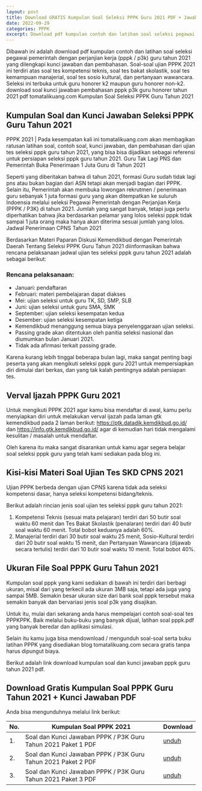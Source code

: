 ```yaml
---
layout: post
title: Download GRATIS Kumpulan Soal Seleksi PPPK Guru 2021 PDF + Jawaban LENGKAP!!
date: 2022-09-29
categories: PPPK
excerpt: Download pdf kumpulan contoh dan latihan soal seleksi pegawai pemerintah dengan perjanjian kerja (pppk / p3k) guru tahun 2021 yang dilengkapi kunci jawaban dan pembahasan
---
```


Dibawah ini adalah download pdf kumpulan contoh dan latihan soal seleksi pegawai pemerintah dengan perjanjian kerja (pppk / p3k) guru tahun 2021 yang dilengkapi kunci jawaban dan pembahasan. Soal-soal ujian PPPK 2021 ini terdiri atas soal tes kompetensi teknis, soal tes bakat skolastik, soal tes kemampuan manajerial, soal tes sosio kultural, dan pertanyaan wawancara. Seleksi ini terbuka untuk guru honorer k2 maupun guru honorer non-k2.
download soal kunci jawaban pembahasan pppk p3k guru honorer tahun 2021 pdf tomatalikuang.com
Kumpulan Soal Seleksi PPPK Guru Tahun 2021

## Kumpulan Soal dan Kunci Jawaban Seleksi PPPK Guru Tahun 2021

PPPK 2021 | Pada kesempatan kali ini tomatalikuang.com akan membagikan ratusan latihan soal, contoh soal, kunci jawaban, dan pembahasan dari ujian tes seleksi pppk guru tahun 2021, yang bisa bisa dijadikan sebagai referensi untuk persiapan seleksi pppk guru tahun 2021.
Guru Tak Lagi PNS dan Pemerintah Buka Penerimaan 1 Juta Guru di Tahun 2021

Seperti yang diberitakan bahwa di tahun 2021, formasi Guru sudah tidak lagi pns atau bukan bagian dari ASN tetapi akan menjadi bagian dari PPPK. Selain itu, Pemerintah akan membuka lowongan rekrutmen / penerimaan guru sebanyak 1 juta formasi guru yang akan ditempatkan ke suluruh Indoensia melalui seleksi Pegawai Pemerintah dengan Perjanjian Kerja (PPPK / P3K) di tahun 2021. Jumlah yang sangat banyak, tetapi juga perlu diperhatikan bahwa jika berdasarkan pelamar yang lolos seleksi pppk tidak sampai 1 juta orang maka hanya akan diterima sesuai jumlah yang lolos.
Jadwal Penerimaan CPNS Tahun 2021

Berdasarkan Materi Paparan Diskusi Kemendikbud dengan Pemerintah Daerah Tentang Seleksi PPPK Guru Tahun 2021 diinformasikan bahwa rencana pelaksanaan jadwal ujian tes seleksi pppk guru tahun 2021 adalah sebagai berikut:

### Rencana pelaksanaan:
- Januari: pendaftaran
- Februari: materi pembelajaran dapat diakses
- Mei: ujian seleksi untuk guru TK, SD, SMP, SLB
- Juni: ujian seleksi untuk guru SMA, SMK
- September: ujian seleksi kesempatan kedua
- Desember: ujian seleksi kesempatan ketiga
- Kemendikbud menanggung semua biaya penyelenggaraan ujian seleksi.
- Passing grade akan ditentukan oleh panitia seleksi nasional dan diumumkan bulan Januari 2021.
- Tidak ada afirmasi terkait passing grade.

Karena kurang lebih tinggal beberapa bulan lagi, maka sangat penting bagi peserta yang akan mengikuti seleksi pppk guru 2021 untuk mempersiapkan diri dimulai dari berkas, dan yang tak kalah pentingnya adalah persiapan tes.

## Verval Ijazah PPPK Guru 2021

Untuk mengikuti PPPK 2021 agar kamu bisa mendaftar di awal, kamu perlu menyiapkan diri untuk melakukan verval ijazah pada laman gtk kemendikbud pada 2 laman berikut: https://ptk.datadik.kemdikbud.go.id/ dan https://info.gtk.kemdikbud.go.id/ agar di kemudian hari tidak mengalami kesulitan / masalah untuk mendaftar.

Oleh karena itu maka sangat disarankan untuk kamu agar segera belajar soal seleksi pppk guru yang telah kami sediakan pada blog ini.

## Kisi-kisi Materi Soal Ujian Tes SKD CPNS 2021

Ujian PPPK berbeda dengan ujian CPNS karena tidak ada seleksi kompetensi dasar, hanya seleksi kompetensi bidang/teknis. 

Berikut adalah rincian jenis soal ujian tes seleksi pppk guru tahun 2021:

1. Kompetensi Teknis (sesuai mata pelajaran) terdiri dari 50 butir soal waktu 60 menit dan Tes Bakat Skolastik (penalaran) terdiri dari 40 butir soal waktu 60 menit. Total bobot keduanya adalah 60%.
2. Manajerial terdiri dari 30 butir soal waktu 25 menit, Sosio-Kultural terdiri dari 20 butir soal waktu 15 menit, dan Pertanyaan Wawancara (dijawab secara tertulis) terdiri dari 10 butir soal waktu 10 menit. Total bobot 40%.

## Ukuran File Soal PPPK Guru Tahun 2021

Kumpulan soal pppk yang kami sediakan di bawah ini terdiri dari berbagi ukuran, misal dari yang terkecil ada ukuran 3MB saja, tetapi ada juga yang sampai 5MB. Semakin besar ukuran size dari bank soal pppk tersebut maka semakin banyak dan bervariasi jenis soal p3k yang disajikan.

Untuk itu, mulai dari sekarang anda harus mempelajari contoh soal-soal tes PPPKPPK. Baik melalui buku-buku yang banyak dijual, latihan soal pppk.pdf yang banyak beredar dan aplikasi simulasi.

Selain itu kamu juga bisa mendownload / mengunduh soal-soal serta buku latihan PPPK yang disediakan blog tomatalikuang.com secara gratis tanpa harus dipungut biaya.

Berikut adalah link download kumpulan soal dan kunci jawaban pppk guru tahun 2021 pdf.

## Download Gratis Kumpulan Soal PPPK Guru Tahun 2021 + Kunci Jawaban PDF

Anda bisa mengunduhnya melalui link berikut:

<table class="tg">
<thead>
  <tr>
    <th class="tg-fymr">No.</th>
    <th class="tg-7btt">Kumpulan Soal PPPK 2021</th>
    <th class="tg-7btt">Download</th>
  </tr>
</thead>
<tbody>
  <tr>
    <td class="tg-jv5h">1.</td>
    <td class="tg-7d57">Soal dan Kunci Jawaban PPPK / P3K Guru Tahun 2021 Paket 1 PDF</td>
    <td class="tg-p3dk"><a href="https://drive.google.com/u/0/uc?id=1--Wrh3T091kiud0oAMBiyHkneMg-Jxl9&amp;export=download">unduh</a></td>
  </tr>
  <tr>
    <td class="tg-za14">2.</td>
    <td class="tg-0pky">Soal dan Kunci Jawaban PPPK / P3K Guru Tahun 2021 Paket 2 PDF</td>
    <td class="tg-hq1h"><a href="https://drive.google.com/u/0/uc?id=1NsF-4wtwTUjgJMlKl2qcs8AdR54C-jB4&amp;export=download">unduh</a></td>
  </tr>
  <tr>
    <td class="tg-jv5h">3.</td>
    <td class="tg-7d57">Soal dan Kunci Jawaban PPPK / P3K Guru Tahun 2021 Paket 3 PDF</td>
    <td class="tg-p3dk"><a href="https://drive.google.com/u/0/uc?id=19DBs5NG735BdIu0HSqD_xkszDabNmci0&amp;export=download">unduh</a></td>
  </tr>
</tbody>
</table>
